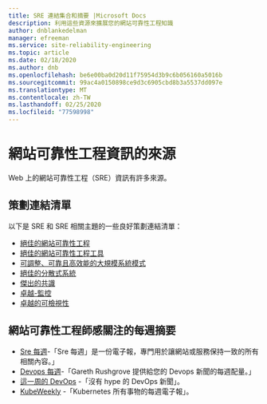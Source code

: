 ```yaml
---
title: SRE 連結集合和摘要 |Microsoft Docs
description: 利用這些資源來擴展您的網站可靠性工程知識
author: dnblankedelman
manager: efreeman
ms.service: site-reliability-engineering
ms.topic: article
ms.date: 02/18/2020
ms.author: dnb
ms.openlocfilehash: be6e00ba0d20d11f75954d3b9c6b056160a5016b
ms.sourcegitcommit: 99ac4a0150898ce9d3c6905cbd8b3a5537dd097e
ms.translationtype: MT
ms.contentlocale: zh-TW
ms.lasthandoff: 02/25/2020
ms.locfileid: "77598998"
---
```

# <a name="sources-for-site-reliability-engineering-information"></a>網站可靠性工程資訊的來源

Web 上的網站可靠性工程（SRE）資訊有許多來源。

## <a name="curated-link-lists"></a>策劃連結清單

以下是 SRE 和 SRE 相關主題的一些良好策劃連結清單：

* [絕佳的網站可靠性工程](https://github.com/dastergon/awesome-sre)
* [絕佳的網站可靠性工程工具](https://github.com/squadcastHQ/awesome-sre-tools)
* [可調整、可靠且高效能的大規模系統模式](http://awesome-scalability.com)
* [絕佳的分散式系統](https://github.com/theanalyst/awesome-distributed-systems)
* [傑出的共識](https://github.com/dgryski/awesome-consensus)
* [卓越-監控](https://github.com/crazy-canux/awesome-monitoring)
* [卓越的可檢視性](https://github.com/adriannovegil/awesome-observability)

## <a name="weekly-digests-of-interest-to-site-reliability-engineers"></a>網站可靠性工程師感關注的每週摘要

* [Sre 每週](https://sreweekly.com)-「Sre 每週」是一份電子報，專門用於讓網站或服務保持一致的所有相關內容。」
* [Devops 每週](https://www.devopsweekly.com)-「Gareth Rushgrove 提供給您的 Devops 新聞的每週配量。」
* [這一周的 DevOps](https://thisweekindevops.com) -「沒有 hype 的 DevOps 新聞」。
* [KubeWeekly](https://kubeweekly.io) -「Kubernetes 所有事物的每週電子報」。
